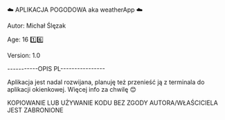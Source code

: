 :cloud: APLIKACJA POGODOWA aka weatherApp :cloud:

Autor: Michał Ślęzak

Age: 16 :one::six:


Version: 1.0


-----------OPIS PL----------------


Aplikacja jest nadal rozwijana, planuję też przenieść ją z terminala do aplikacji okienkowej.
Więcej info za chwilę :blush:


KOPIOWANIE LUB UŻYWANIE KODU BEZ ZGODY AUTORA/WŁAŚCICIELA JEST ZABRONIONE